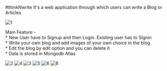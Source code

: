 #thinkNwrite It's a web application through which users can write a Blog or Articles

![1](https://github.com/Aman2907/Blog-Application/assets/74008888/b885db73-8e33-41f8-b37c-3de3e7bab6a4)

Main Feature - <br />
    *  New User have to Signup and then Login. Existing user has to Signin <br />
    *  Write your own blog and add images of your own choice in the blog   <br />
    *  Edit the blog by edit option and you can delete it <br />
    *  Data is stored in Mongodb Atlas  <br /> 


   

![2](https://github.com/Aman2907/Blog-Application/assets/74008888/18149167-f42f-438a-9d27-c10bbb72d9a1)
![4](https://github.com/Aman2907/Blog-Application/assets/74008888/39258a90-6ed0-42cc-8b1f-a638c724dad5)
![3](https://github.com/Aman2907/Blog-Application/assets/74008888/73469bc4-bfae-47f7-a87f-8c961f790021)
![5](https://github.com/Aman2907/Blog-Application/assets/74008888/483e1109-919f-4bcc-8f09-ed8113ded790)
![6](https://github.com/Aman2907/Blog-Application/assets/74008888/313764d7-9929-4518-95b0-c08c9ff5390a)
![8](https://github.com/Aman2907/Blog-Application/assets/74008888/b9b8456d-2ed8-474e-bf26-1d7225f5bfdd)
